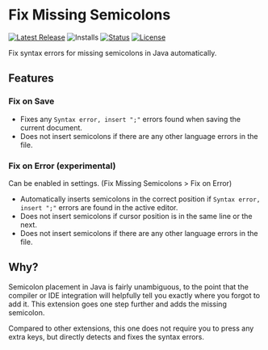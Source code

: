 # Fix Missing Semicolons

[![Latest Release](https://flat.badgen.net/github/release/cpulvermacher/fix-missing-semicolons)](https://github.com/cpulvermacher/fix-missing-semicolons/releases)
![Installs](https://vsmarketplacebadges.dev/installs-short/cpulvermacher.fix-missing-semicolons.svg)
[![Status](https://flat.badgen.net/github/checks/cpulvermacher/fix-missing-semicolons)](https://github.com/cpulvermacher/fix-missing-semicolons/actions/workflows/node.js.yml)
[![License](https://flat.badgen.net/github/license/cpulvermacher/fix-missing-semicolons)](./LICENSE)

Fix syntax errors for missing semicolons in Java automatically.

## Features

### Fix on Save
- Fixes any `Syntax error, insert ";"` errors found when saving the current document.
- Does not insert semicolons if there are any other language errors in the file.


### Fix on Error (experimental)
Can be enabled in settings. (Fix Missing Semicolons > Fix on Error)
- Automatically inserts semicolons in the correct position if `Syntax error, insert ";"` errors are found in the active editor.
- Does not insert semicolons if cursor position is in the same line or the next.
- Does not insert semicolons if there are any other language errors in the file.


## Why?
Semicolon placement in Java is fairly unambiguous, to the point that the compiler or IDE integration will helpfully tell you exactly where you forgot to add it.
This extension goes one step further and adds the missing semicolon.

Compared to other extensions, this one does not require you to press any extra keys, but directly detects and fixes the syntax errors.